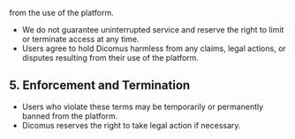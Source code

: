 from the use of the platform.
- We do not guarantee uninterrupted service and reserve the right to limit or terminate access at any time.
- Users agree to hold Dicomus harmless from any claims, legal actions, or disputes resulting from their use of the platform.

## 5. Enforcement and Termination
- Users who violate these terms may be temporarily or permanently banned from the platform.
- Dicomus reserves the right to take legal action if necessary.
